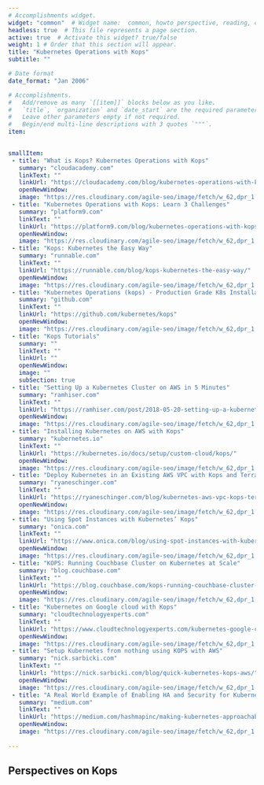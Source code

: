 ```yaml
---
# Accomplishments widget.
widget: "common"  # Widget name:  common, howto perspective, reading, cd-with-jenkins-and-docker  etc
headless: true  # This file represents a page section.
active: true  # Activate this widget? true/false
weight: 1 # Order that this section will appear.
title: "Kubernetes Operations with Kops"
subtitle: ""

# Date format
date_format: "Jan 2006"

# Accomplishments.
#   Add/remove as many `[[item]]` blocks below as you like.
#   `title`, `organization` and `date_start` are the required parameters.
#   Leave other parameters empty if not required.
#   Begin/end multi-line descriptions with 3 quotes `"""`.
item:
 

smallItem: 
 - title: "What is Kops? Kubernetes Operations with Kops"
   summary: "cloudacademy.com"
   linkText: ""
   linkUrl: "https://cloudacademy.com/blog/kubernetes-operations-with-kops/"
   openNewWindow: 
   image: "https://res.cloudinary.com/agile-seo/image/fetch/w_62,dpr_1.0,d_blank_am8gzx.png/https%3A%2F%2Flogo.clearbit.com%2Fcloudacademy.com%3Fsize%3D250" 
 - title: "Kubernetes Operations with Kops: Learn 3 Challenges"
   summary: "platform9.com"
   linkText: ""
   linkUrl: "https://platform9.com/blog/kubernetes-operations-with-kops/"
   openNewWindow: 
   image: "https://res.cloudinary.com/agile-seo/image/fetch/w_62,dpr_1.0,d_blank_am8gzx.png/https%3A%2F%2Flogo.clearbit.com%2Fplatform9.com%3Fsize%3D250" 
 - title: "Kops: Kubernetes the Easy Way"
   summary: "runnable.com"
   linkText: ""
   linkUrl: "https://runnable.com/blog/kops-kubernetes-the-easy-way/"
   openNewWindow: 
   image: "https://res.cloudinary.com/agile-seo/image/fetch/w_62,dpr_1.0,d_blank_am8gzx.png/https%3A%2F%2Flogo.clearbit.com%2Frunnable.com%3Fsize%3D250" 
 - title: "Kubernetes Operations (kops) - Production Grade K8s Installation, Upgrades, and Management"
   summary: "github.com"
   linkText: ""
   linkUrl: "https://github.com/kubernetes/kops"
   openNewWindow: 
   image: "https://res.cloudinary.com/agile-seo/image/fetch/w_62,dpr_1.0,d_blank_am8gzx.png/https%3A%2F%2Flogo.clearbit.com%2Fgithub.com%3Fsize%3D250"
 - title: "Kops Tutorials"
   summary: ""
   linkText: ""
   linkUrl: ""
   openNewWindow: 
   image: ""
   subSection: true
 - title: "Setting Up a Kubernetes Cluster on AWS in 5 Minutes"
   summary: "ramhiser.com"
   linkText: ""
   linkUrl: "https://ramhiser.com/post/2018-05-20-setting-up-a-kubernetes-cluster-on-aws-in-5-minutes/"
   openNewWindow: 
   image: "https://res.cloudinary.com/agile-seo/image/fetch/w_62,dpr_1.0,d_blank_am8gzx.png/https%3A%2F%2Flogo.clearbit.com%2Framhiser.com%3Fsize%3D250"
 - title: "Installing Kubernetes on AWS with Kops"
   summary: "kubernetes.io"
   linkText: ""
   linkUrl: "https://kubernetes.io/docs/setup/custom-cloud/kops/"
   openNewWindow: 
   image: "https://res.cloudinary.com/agile-seo/image/fetch/w_62,dpr_1.0,d_blank_am8gzx.png/https%3A%2F%2Flogo.clearbit.com%2Fkubernetes.io%3Fsize%3D250"
 - title: "Deploy Kubernetes in an Existing AWS VPC with Kops and Terraform"
   summary: "ryaneschinger.com"
   linkText: ""
   linkUrl: "https://ryaneschinger.com/blog/kubernetes-aws-vpc-kops-terraform/"
   openNewWindow: 
   image: "https://res.cloudinary.com/agile-seo/image/fetch/w_62,dpr_1.0,d_blank_am8gzx.png/https%3A%2F%2Flogo.clearbit.com%2Fryaneschinger.com%3Fsize%3D250"
 - title: "Using Spot Instances with Kubernetes’ Kops"
   summary: "onica.com"
   linkText: ""
   linkUrl: "https://www.onica.com/blog/using-spot-instances-with-kubernetes-kops/"
   openNewWindow: 
   image: "https://res.cloudinary.com/agile-seo/image/fetch/w_62,dpr_1.0,d_blank_am8gzx.png/https%3A%2F%2Flogo.clearbit.com%2Fonica.com%3Fsize%3D250"
 - title: "KOPS: Running Couchbase Cluster on Kubernetes at Scale"
   summary: "blog.couchbase.com"
   linkText: ""
   linkUrl: "https://blog.couchbase.com/kops-running-couchbase-cluster-on-kubernetes-at-scale/"
   openNewWindow: 
   image: "https://res.cloudinary.com/agile-seo/image/fetch/w_62,dpr_1.0,d_blank_am8gzx.png/https%3A%2F%2Flogo.clearbit.com%2Fblog.couchbase.com%3Fsize%3D250"
 - title: "Kubernetes on Google cloud with Kops"
   summary: "cloudtechnologyexperts.com"
   linkText: ""
   linkUrl: "https://www.cloudtechnologyexperts.com/kubernetes-google-cloud-kops/"
   openNewWindow: 
   image: "https://res.cloudinary.com/agile-seo/image/fetch/w_62,dpr_1.0,d_blank_am8gzx.png/https%3A%2F%2Flogo.clearbit.com%2Fcloudtechnologyexperts.com%3Fsize%3D250"
 - title: "Setup Kubernetes from nothing using KOPS with AWS"
   summary: "nick.sarbicki.com"
   linkText: ""
   linkUrl: "https://nick.sarbicki.com/blog/quick-kubernetes-kops-aws/"
   openNewWindow: 
   image: "https://res.cloudinary.com/agile-seo/image/fetch/w_62,dpr_1.0,d_blank_am8gzx.png/https%3A%2F%2Flogo.clearbit.com%2Fnick.sarbicki.com%3Fsize%3D250"
 - title: "A Real World Example of Enabling HA and Security for Kubernetes Clusters with Kops and Rancher"
   summary: "medium.com"
   linkText: ""
   linkUrl: "https://medium.com/hashmapinc/making-kubernetes-approachable-our-experience-with-kops-and-rancher-620bbbdc19ab"
   openNewWindow: 
   image: "https://res.cloudinary.com/agile-seo/image/fetch/w_62,dpr_1.0,d_blank_am8gzx.png/https%3A%2F%2Flogo.clearbit.com%2Fmedium.com%3Fsize%3D250"
   
---
```

## Perspectives on Kops



